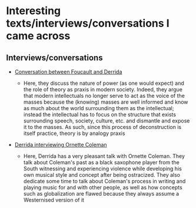 # Interesting texts/interviews/conversations I came across

## Interviews/conversations

* [Conversation between Foucault and Derrida](https://libcom.org/library/intellectuals-power-a-conversation-between-michel-foucault-and-gilles-deleuze)
    * Here, they discuss the nature of power (as one would expect) and the role of theory as praxis in modern society. Indeed, they argue that modern intellectuals no longer serve to act as the voice of the masses because the (knowing) masses are well informed and know as much about the world surrounding them as the intellectual; instead the intellectual has to focus on the structure that exists surrounding speech, society, culture, etc. and dismantle and expose it to the masses. As such, since this process of deconstruction is itself practice, theory is by analogy praxis
    
* [Derrida interviewing Ornette Coleman](http://www.ubu.com/papers/Derrida-Interviews-Coleman_1997.pdf)
    * Here, Derrida has a very pleasant talk with Ornette Coleman. They talk about Coleman's past as a black saxophone player from the South witnessing and experiencing violence while developing his own musical style and concept after being ostracized. They also dedicate some time to talk about Coleman's process in writing and playing music for and with other people, as well as how concepts such as globalization are flawed because they always assume a Westernised version of it
